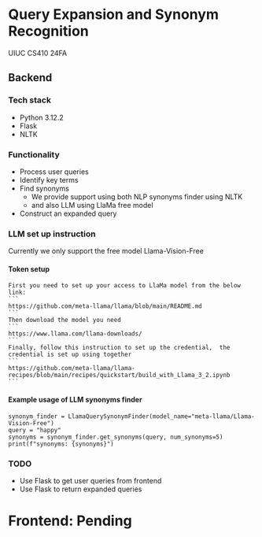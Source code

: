 # Query Expansion and Synonym Recognition
UIUC CS410 24FA

## Backend
### Tech stack
- Python 3.12.2
- Flask
- NLTK

### Functionality
- Process user queries
- Identify key terms
- Find synonyms
  - We provide support using both NLP synonyms finder using NLTK
  - and also LLM using LlaMa free model
- Construct an expanded query

### LLM set up instruction 
Currently we only support the free model Llama-Vision-Free
#### Token setup
    First you need to set up your access to LlaMa model from the below link:
    ```
    https://github.com/meta-llama/llama/blob/main/README.md
    ```
    Then download the model you need
    ```
    https://www.llama.com/llama-downloads/
    ```
    Finally, follow this instruction to set up the credential,  the credential is set up using together
    ```
    https://github.com/meta-llama/llama-recipes/blob/main/recipes/quickstart/build_with_Llama_3_2.ipynb
    ```

#### Example usage of LLM synonyms finder
    synonym_finder = LlamaQuerySynonymFinder(model_name="meta-llama/Llama-Vision-Free")
    query = "happy"
    synonyms = synonym_finder.get_synonyms(query, num_synonyms=5)
    print(f"synonyms: {synonyms}")

### TODO
- Use Flask to get user queries from frontend
- Use Flask to return expanded queries

# Frontend: Pending
